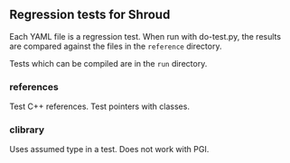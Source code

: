 
## Regression tests for Shroud

Each YAML file is a regression test.
When run with do-test.py, the results are compared against the 
files in the `reference` directory.

Tests which can be compiled are in the `run` directory.

### references

Test C++ references.  Test pointers with classes.



### clibrary

Uses assumed type in a test.  Does not work with PGI.
